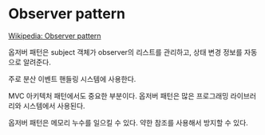 # Observer pattern

[Wikipedia: Observer pattern](https://en.wikipedia.org/wiki/Observer_pattern)

옵저버 패턴은 subject 객체가 observer의 리스트를 관리하고, 상태 변경 정보를 자동으로 알려준다.

주로 분산 이벤트 핸들링 시스템에 사용한다. 

MVC 아키텍처 패턴에서도 중요한 부분이다. 옵저버 패턴은 많은 프로그래밍 라이브러리와 시스템에서 사용된다.

옵저버 패턴은 메모리 누수를 일으킬 수 있다. 약한 참조를 사용해서 방지할 수 있다.
